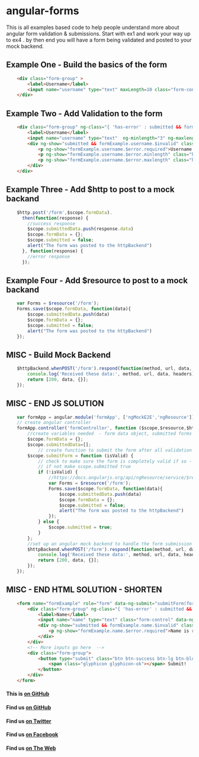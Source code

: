 # angular-forms
This is all examples based code to help people understand more about angular form validation & submissions. Start with ex1 and work your way up to ex4 . by then end you will have a form being validated and posted to your mock backend.

## Example One - Build the basics of the form

```html
    <div class="form-group" >
        <label>Username</label>
        <input name="username" type="text" maxLength=10 class="form-control" data-ng-model="formData.username" id="username" placeholder="Username" required>
    </div>
```

## Example Two - Add Validation to the form

```html
    <div class="form-group" ng-class="{ 'has-error' : submitted && formExample.username.$invalid }">
        <label>Username</label>
        <input name="username" type="text"  ng-minlength="3" ng-maxlength="8" class="form-control" data-ng-model="formData.username" id="username" placeholder="Username" required>
        <div ng-show="submitted && formExample.username.$invalid" class="help-block">
            <p ng-show="formExample.username.$error.required">Username is required</p>
            <p ng-show="formExample.username.$error.minlength" class="help-block">Username is too short.</p>
            <p ng-show="formExample.username.$error.maxlength" class="help-block">Username is too long.</p>
        </div>
    </div>
```

## Example Three - Add $http to post to a mock backand

```javascript
    $http.post('/form',$scope.formData).
      then(function(response) {
      	//success response
        $scope.submittedData.push(response.data)
        $scope.formData = {};
        $scope.submitted = false;
        alert("The form was posted to the httpBackend")
      }, function(response) {
        //error response
      });
```

## Example Four - Add $resource to post to a mock backand

```javascript
    var Forms = $resource('/form');
	Forms.save($scope.formData, function(data){
	  	$scope.submittedData.push(data)
        $scope.formData = {};
        $scope.submitted = false;
        alert("The form was posted to the httpBackend")
	});
```

## MISC - Build Mock Backend
```javascript
    $httpBackend.whenPOST('/form').respond(function(method, url, data, headers){
        console.log('Received these data:', method, url, data, headers);
        return [200, data, {}];
    });
```

## MISC - END JS SOLUTION
```javascript
	var formApp = angular.module('formApp', ['ngMockE2E','ngResource']);
    // create angular controller
    formApp.controller('formController', function ($scope,$resource,$httpBackend) {
        //create variables needed  - form data object, submitted forms array
        $scope.formData = {};
        $scope.submittedData=[];      
            // create function to submit the form after all validation has occurred      
        $scope.submitForm = function (isValid) {   
            // check to make sure the form is completely valid if so - push the form being submitted - then clear that form
            // if not make scope.submitted true 
            if (!isValid) {
            	//https://docs.angularjs.org/api/ngResource/service/$resource
            	var Forms = $resource('/form');
				Forms.save($scope.formData, function(data){
				  	$scope.submittedData.push(data)
                    $scope.formData = {};
                    $scope.submitted = false;
                    alert("The form was posted to the httpBackend")
				});
            } else {
                $scope.submitted = true;
            }
        };
        //set up an angular mock backend to handle the form submission
        $httpBackend.whenPOST('/form').respond(function(method, url, data, headers){
            console.log('Received these data:', method, url, data, headers);
            return [200, data, {}];
        });
    });
```

## MISC - END HTML SOLUTION - SHORTEN
```html
	<form name="formExample" role="form" data-ng-submit="submitForm(formExample.$valid)" novalidate>
        <div class="form-group" ng-class="{ 'has-error' : submitted && formExample.name.$invalid }">
            <label>Name</label>
            <input name="name" type="text" class="form-control" data-ng-model="formData.name" id="name" placeholder="Name" required>
            <div ng-show="submitted && formExample.name.$invalid" class="help-block">
                <p ng-show="formExample.name.$error.required">Name is required</p>
            </div>
        </div>
        <!-- More inputs go here  -->
        <div class="form-group">
            <button type="submit" class="btn btn-success btn-lg btn-block">
                <span class="glyphicon glyphicon-ok"></span> Submit!
            </button>
        </div>
    </form>
```

#### This is [on GitHub](https://github.com/GreenPioneer/angular-forms)
#### Find us [on GitHub](https://github.com/GreenPioneer)
#### Find us [on Twitter](https://twitter.com/greenpioneerdev)
#### Find us [on Facebook](https://www.facebook.com/Green-Pioneer-Solutions-1023752974341910)
#### Find us [on The Web](http://greenpioneersolutions.com/)